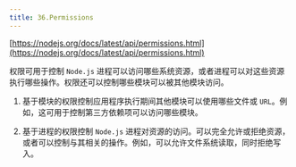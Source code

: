 ```yaml
---
title: 36.Permissions
---
```


[https://nodejs.org/docs/latest/api/permissions.html](https://nodejs.org/docs/latest/api/permissions.html)

权限可用于控制 `Node.js` 进程可以访问哪些系统资源，或者进程可以对这些资源执行哪些操作。权限还可以控制哪些模块可以被其他模块访问。

1. 基于模块的权限控制应用程序执行期间其他模块可以使用哪些文件或 `URL`。例如，这可用于控制第三方依赖项可以访问哪些模块。

2. 基于进程的权限控制 `Node.js` 进程对资源的访问。可以完全允许或拒绝资源，或者可以控制与其相关的操作。例如，可以允许文件系统读取，同时拒绝写入。
